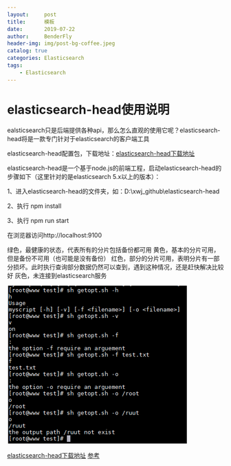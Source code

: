 ```yaml
---
layout:     post
title:      模板
date:       2019-07-22
author:     BenderFly
header-img: img/post-bg-coffee.jpeg
catalog: true
categories: Elasticsearch
tags:
    - Elasticsearch
---
```


# elasticsearch-head使用说明
ealsticsearch只是后端提供各种api，那么怎么直观的使用它呢？elasticsearch-head将是一款专门针对于elasticsearch的客户端工具

elasticsearch-head配置包，下载地址：[elasticsearch-head下载地址](https://github.com/mobz/elasticsearch-head)

elasticsearch-head是一个基于node.js的前端工程，启动elasticsearch-head的步骤如下（这里针对的是elasticsearch 5.x以上的版本）：

1、进入elasticsearch-head的文件夹，如：D:\xwj_github\elasticsearch-head

2、执行 npm install

3、执行 npm run start

在浏览器访问http://localhost:9100

绿色，最健康的状态，代表所有的分片包括备份都可用
黄色，基本的分片可用，但是备份不可用（也可能是没有备份）
红色，部分的分片可用，表明分片有一部分损坏。此时执行查询部分数据仍然可以查到，遇到这种情况，还是赶快解决比较好
灰色，未连接到elasticsearch服务

![getopts](https://raw.githubusercontent.com/handerfly/handerfly.github.io/master/img/getopt.png)  

[elasticsearch-head下载地址](https://github.com/mobz/elasticsearch-head)
[参考](https://www.cnblogs.com/xuwenjin/p/8792919.html)